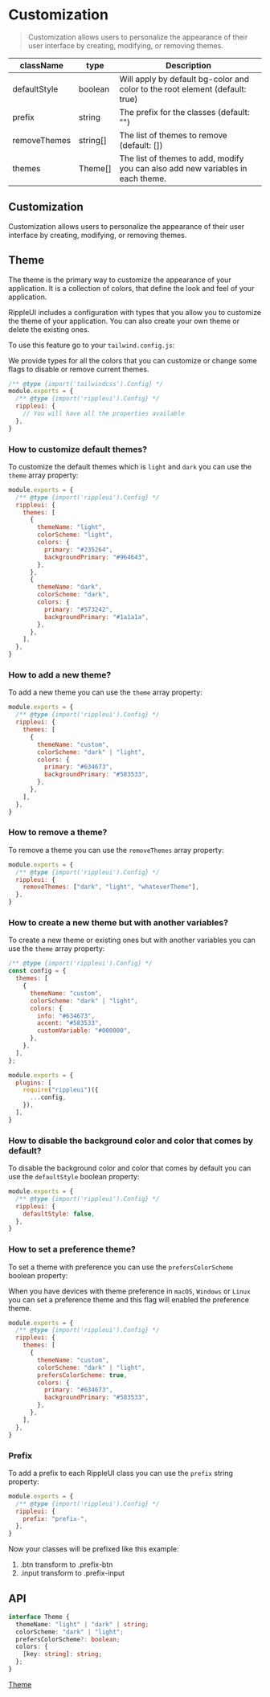 # Customization

> Customization allows users to personalize the appearance of their user interface by creating, modifying, or removing themes.

| className    | type     | Description                                                                     |
| ------------ | -------- | ------------------------------------------------------------------------------- |
| defaultStyle | boolean  | Will apply by default bg-color and color to the root element (default: true)    |
| prefix       | string   | The prefix for the classes (default: "")                                        |
| removeThemes | string[] | The list of themes to remove (default: [])                                      |
| themes       | Theme[]  | The list of themes to add, modify you can also add new variables in each theme. |

## Customization

Customization allows users to personalize the appearance of their user interface by creating, modifying, or removing themes.

## [​](#theme)Theme

The theme is the primary way to customize the appearance of your application. It is a collection of colors, that define the look and feel of your application.

RippleUI includes a configuration with types that you allow you to customize the theme of your application. You can also create your own theme or delete the existing ones.

To use this feature go to your `tailwind.config.js`:

We provide types for all the colors that you can customize or change some flags to disable or remove current themes.

```js
/** @type {import('tailwindcss').Config} */
module.exports = {
  /** @type {import('rippleui').Config} */
  rippleui: {
    // You will have all the properties available
  },
}
```

### [​](#how-to-customize-default-themes)How to customize default themes?

To customize the default themes which is `light` and `dark` you can use the `theme` array property:

```js
module.exports = {
  /** @type {import('rippleui').Config} */
  rippleui: {
    themes: [
      {
        themeName: "light",
        colorScheme: "light",
        colors: {
          primary: "#235264",
          backgroundPrimary: "#964643",
        },
      },
      {
        themeName: "dark",
        colorScheme: "dark",
        colors: {
          primary: "#573242",
          backgroundPrimary: "#1a1a1a",
        },
      },
    ],
  },
}
```

### [​](#how-to-add-a-new-theme)How to add a new theme?

To add a new theme you can use the `theme` array property:

```js
module.exports = {
  /** @type {import('rippleui').Config} */
  rippleui: {
    themes: [
      {
        themeName: "custom",
        colorScheme: "dark" | "light",
        colors: {
          primary: "#634673",
          backgroundPrimary: "#583533",
        },
      },
    ],
  },
}
```

### [​](#how-to-remove-a-theme)How to remove a theme?

To remove a theme you can use the `removeThemes` array property:

```js
module.exports = {
  /** @type {import('rippleui').Config} */
  rippleui: {
    removeThemes: ["dark", "light", "whateverTheme"],
  },
}
```

### [​](#how-to-create-a-new-theme-but-with-another-variables)How to create a new theme but with another variables?

To create a new theme or existing ones but with another variables you can use the `theme` array property:

```js
/** @type {import('rippleui').Config} */
const config = {
  themes: [
    {
      themeName: "custom",
      colorScheme: "dark" | "light",
      colors: {
        info: "#634673",
        accent: "#583533",
        customVariable: "#000000",
      },
    },
  ],
};

module.exports = {
  plugins: [
    require("rippleui")({
      ...config,
    }),
  ],
}
```

### [​](#how-to-disable-the-background-color-and-color-that-comes-by-default)How to disable the background color and color that comes by default?

To disable the background color and color that comes by default you can use the `defaultStyle` boolean property:

```js
module.exports = {
  /** @type {import('rippleui').Config} */
  rippleui: {
    defaultStyle: false,
  },
}
```

### [​](#how-to-set-a-preference-theme)How to set a preference theme?

To set a theme with preference you can use the `prefersColorScheme` boolean property:

When you have devices with theme preference in `macOS`, `Windows` or `Linux` you can set a preference theme and this flag will enabled the preference theme.

```js
module.exports = {
  /** @type {import('rippleui').Config} */
  rippleui: {
    themes: [
      {
        themeName: "custom",
        colorScheme: "dark" | "light",
        prefersColorScheme: true,
        colors: {
          primary: "#634673",
          backgroundPrimary: "#583533",
        },
      },
    ],
  },
}
```

### [​](#prefix)Prefix

To add a prefix to each RippleUI class you can use the `prefix` string property:

```js
module.exports = {
  /** @type {import('rippleui').Config} */
  rippleui: {
    prefix: "prefix-",
  },
}
```

Now your classes will be prefixed like this example:

1. .btn transform to .prefix-btn
2. .input transform to .prefix-input

## [​](#api)API

```typescript
interface Theme {
  themeName: "light" | "dark" | string;
  colorScheme: "dark" | "light";
  prefersColorScheme?: boolean;
  colors: {
    [key: string]: string;
  };
}
```

[Theme](/docs/get-started/theme)
